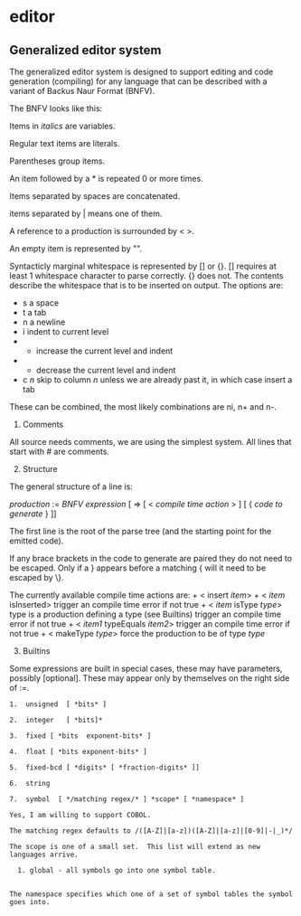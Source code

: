 editor
======

Generalized editor system
-------------------------

The generalized editor system is designed to support editing and code generation 
(compiling) for any language that can be described with a variant of Backus Naur Format (BNFV).

The BNFV looks like this:

Items in *italics* are variables.  

Regular text items are literals.  

Parentheses group items.  

An item followed by a \* is repeated 0 or more times.  

Items separated by spaces are concatenated.

items separated by | means one of them.  

A reference to a production is surrounded by \< \>.  

An empty item is represented by "".

Syntacticly marginal whitespace is represented by [] or {}.  [] requires at least 1 whitespace character to parse
correctly.  {} does not.  The contents describe the whitespace that is to be inserted on output.  The options are:

+ s a space
+ t a tab
+ n a newline
+ i indent to current level
+ + increase the current level and indent
+ - decrease the current level and indent
+ c *n* skip to column *n* unless we are already past it, in which case insert a tab

These can be combined, the most likely combinations are ni, n+ and n-.

1.  Comments

  All source needs comments, we are using the simplest system.  All lines that start with # are comments.

2.  Structure
 
  The general structure of a line is:
  
  *production* := *BNFV expression* [ => [ \< *compile time action* \> ] [ { *code to generate* } ]]

  The first line is the root of the parse tree (and the starting point for the emitted code).
  
  If any brace brackets in the code to generate are paired they do not need to be escaped.  Only if a } appears 
  before a matching { will it need to be escaped by \\}.
  
  The currently available compile time actions are:
    + \< insert *item*\>
    + \< *item* isInserted\> trigger an compile time error if not true
    + \< *item* isType *type*\>  type is a production defining a type (see Builtins) trigger an compile time error if not true
    + \< *item1* typeEquals *item2*\> trigger an compile time error if not true
    + \< makeType *type*\> force the production to be of type *type*

3.  Builtins
  
  Some expressions are built in special cases, these may have parameters, possibly [optional].  These may appear only 
by themselves on the right side of :=.

    1.  unsigned  [ *bits* ]
    
    2.  integer   [ *bits]* 
    
    3.  fixed [ *bits  exponent-bits* ]
    
    4.  float [ *bits exponent-bits* ]
    
    5.  fixed-bcd [ *digits* [ *fraction-digits* ]]
    
    6.  string
    
    7.  symbol  [ */matching regex/* ] *scope* [ *namespace* ]
    
    Yes, I am willing to support COBOL.
    
    The matching regex defaults to /([A-Z]|[a-z])([A-Z]|[a-z]|[0-9]|-|_)*/

    The scope is one of a small set.  This list will extend as new languages arrive.
    
      1. global - all symbols go into one symbol table.
    
    
    The namespace specifies which one of a set of symbol tables the symbol goes into.
    
    


  


